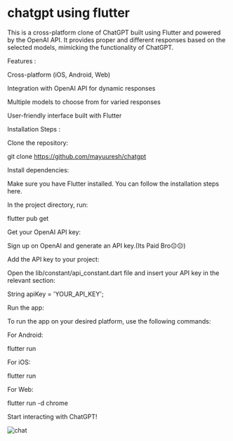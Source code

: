 # chatgpt using flutter
 
This is a cross-platform clone of ChatGPT built using Flutter and powered by the OpenAI API. It provides proper and different responses based on the selected models, mimicking the functionality of ChatGPT.


Features :

Cross-platform (iOS, Android, Web)

Integration with OpenAI API for dynamic responses

Multiple models to choose from for varied responses

User-friendly interface built with Flutter

Installation Steps : 

Clone the repository:

git clone https://github.com/mayuuresh/chatgpt

Install dependencies:

Make sure you have Flutter installed. You can follow the installation steps here.

In the project directory, run:

flutter pub get

Get your OpenAI API key:

Sign up on OpenAI and generate an API key.(Its Paid Bro😔😔)

Add the API key to your project:

Open the lib/constant/api_constant.dart file and insert your API key in the relevant section:

String apiKey = 'YOUR_API_KEY';

Run the app:

To run the app on your desired platform, use the following commands:

For Android:

flutter run

For iOS:

flutter run

For Web:

flutter run -d chrome

Start interacting with ChatGPT!

![chat](https://github.com/user-attachments/assets/b7536150-9f7e-4081-aeb4-04d92eaadac0)

